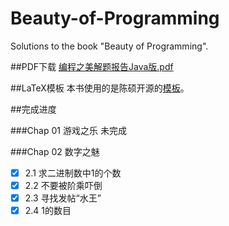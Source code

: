 Beauty-of-Programming
=====================

Solutions to the book "Beauty of Programming".

##PDF下载
<a href="https://github.com/acprimer/Beauty-of-Programming/blob/master/solutions/solutions.pdf">编程之美解题报告Java版.pdf</a>

##LaTeX模板
本书使用的是陈硕开源的[模板](https://github.com/chenshuo/typeset)。

##完成进度

###Chap 01 游戏之乐
未完成

###Chap 02 数字之魅
- [x] 2.1 求二进制数中1的个数
- [x] 2.2 不要被阶乘吓倒
- [x] 2.3 寻找发帖“水王”
- [x] 2.4 1的数目